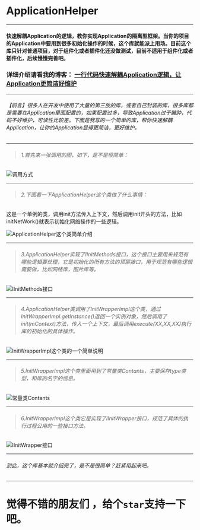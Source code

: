 # ApplicationHelper

----

#### 快速解耦Application的逻辑，教你实现Application的隔离型框架。当你的项目的Application中要用到很多初始化操作的时候，这个库就能派上用场。目前这个库只针对普通项目，对于组件化或者插件化还没做测试，目前不适用于组件化或者插件化，后续慢慢完善吧。

### 详细介绍请看我的博客： [一行代码快速解耦Application逻辑，让Application更简洁好维护](https://www.jianshu.com/p/23b9ba9b685d)

----

###### 【前言】很多人在开发中使用了大量的第三放的库，或者自己封装的库，很多库都是需要在Application里面配置的，如果配置过多，导致Application过于臃肿，代码不好维护，可读性比较差。下面是我写的一个简单的库，帮你快速解耦Application，让你的Application显得更简洁，更好维护。

----

>###### 1.首先来一张调用的图，如下，是不是很简单：

![调用方式](http://upload-images.jianshu.io/upload_images/6098829-2f6045c5208edb0e.png?imageMogr2/auto-orient/strip%7CimageView2/2/w/1240)

----

>###### 2.下面看一下ApplicationHelper这个类做了什么事情：

这是一个单例的类，调用init方法传入上下文，然后调用init开头的方法，比如initNetWork()就表示初始化网络操作的一些逻辑。

![ApplicationHelper这个类简单介绍](http://upload-images.jianshu.io/upload_images/6098829-724ff551f0cb1e2e.png?imageMogr2/auto-orient/strip%7CimageView2/2/w/1240)


----

>###### 3.ApplicationHelper实现了IInitMethods接口，这个接口主要用来规范有哪些逻辑要处理，它是初始化的所有方法的顶层接口，用于规范有哪些逻辑需要做，比如网络库，图片库等。

![IInitMethods接口](http://upload-images.jianshu.io/upload_images/6098829-60d9d78ee254bd46.png?imageMogr2/auto-orient/strip%7CimageView2/2/w/1240)


----

>###### 4.ApplicationHelper类调用了InitWrapperImpl这个类，通过InitWrapperImpl.getInstance()返回一个实例对象，然后调用了init(mContext)方法，传入一个上下文，最后调用execute(XX,XX,XX)执行库的初始化的具体操作。

![InitWrapperImpl这个类的一个简单说明](http://upload-images.jianshu.io/upload_images/6098829-e276da4ce3138d7c.png?imageMogr2/auto-orient/strip%7CimageView2/2/w/1240)


 
----

>###### 5.InitWrapperImpl这个类里面用到了常量类Contants，主要保存type类型，和库的名字的信息。

![常量类Contants](http://upload-images.jianshu.io/upload_images/6098829-625be7b2eafac0d4.png?imageMogr2/auto-orient/strip%7CimageView2/2/w/1240)

----

>###### 6.InitWrapperImpl这个类它是实现了IInitWrapper接口，规范了具体的执行过程公用的一些接口方法。

![IInitWrapper接口](http://upload-images.jianshu.io/upload_images/6098829-4762fbb9b33ebecd.png?imageMogr2/auto-orient/strip%7CimageView2/2/w/1240)

----
###### 到此，这个库基本就介绍完了，是不是很简单？赶紧用起来吧。


----

# 觉得不错的朋友们 ，给个`star`支持一下吧。
